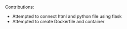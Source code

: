 Contributions:
- Attempted to connect html and python file using flask
- Attempted to create Dockerfile and container
